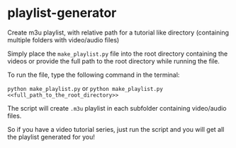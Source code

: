 # playlist-generator
Create m3u playlist, with relative path for a tutorial like directory (containing multiple folders with video/audio files)

Simply place the `make_playlist.py` file into the root directory containing the videos or provide the full path to the root directory while running the file.

To run the file, type the following command in the terminal:

`python make_playlist.py` or `python make_playlist.py <<full_path_to_the_root_directory>>`

The script will create `.m3u` playlist in each subfolder containing video/audio files.

So if you have a video tutorial series, just run the script and you will get all the playlist generated for you! 
